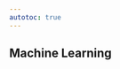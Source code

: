 ```yaml
---
autotoc: true
---
```


<slot name="/events/gcc2024/header" />
<div class="text-center">

## Machine Learning

</div>
